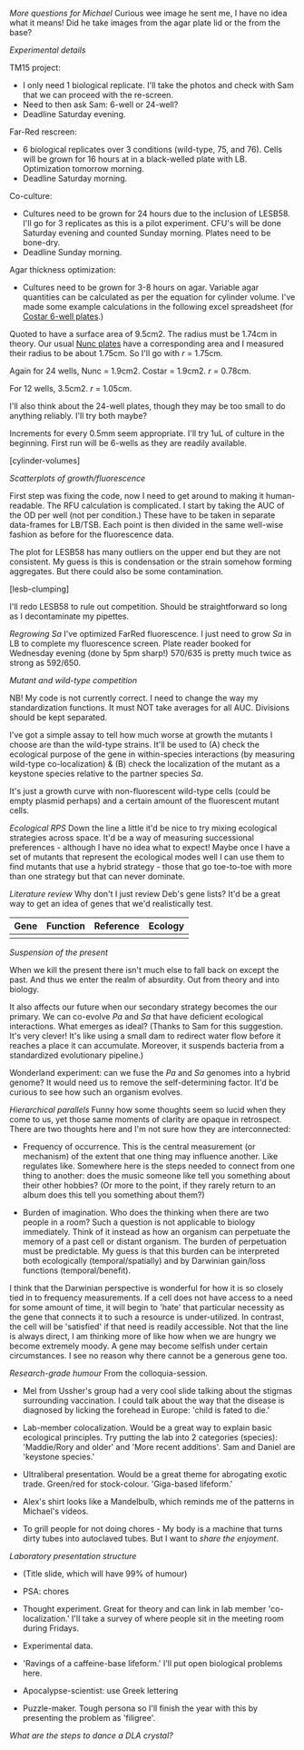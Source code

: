 *More questions for Michael*
Curious wee image he sent me, I have no idea what it means! Did he take images from the agar plate lid or the from the base?

*Experimental details*

TM15 project:
- I only need 1 biological replicate. I'll take the photos and check with Sam that we can proceed with the re-screen.
- Need to then ask Sam: 6-well or 24-well?
- Deadline Saturday evening.

Far-Red rescreen:
- 6 biological replicates over 3 conditions (wild-type, 75, and 76). Cells will be grown for 16 hours at in a black-welled plate with LB. Optimization tomorrow morning.
- Deadline Saturday morning.

Co-culture:
- Cultures need to be grown for 24 hours due to the inclusion of LESB58. I'll go for 3 replicates as this is a pilot experiment. CFU's will be done Saturday evening and counted Sunday morning. Plates need to be bone-dry.
- Deadline Sunday morning.

Agar thickness optimization:
- Cultures need to be grown for 3-8 hours on agar. Variable agar quantities can be calculated as per the equation for cylinder volume. I've made some example calculations in the following excel spreadsheet (for [Costar 6-well plates](https://ecatalog.corning.com/life-sciences/b2c/US/en/Microplates/Assay-Microplates/96-Well-Microplates/Costar%C2%AE-Multiple-Well-Cell-Culture-Plates/p/3516).)

Quoted to have a surface area of 9.5cm2. The radius must be 1.74cm in theory. Our usual [Nunc plates](https://www.thermofisher.com/order/catalog/product/140675) have a corresponding area and I measured their radius to be about 1.75cm. So I'll go with *r* = 1.75cm.

Again for 24 wells, Nunc = 1.9cm2. Costar = 1.9cm2. *r* = 0.78cm.

For 12 wells, 3.5cm2. *r* = 1.05cm.

I'll also think about the 24-well plates, though they may be too small to do anything reliably. I'll try both maybe?

Increments for every 0.5mm seem appropriate. I'll try 1uL of culture in the beginning. First run will be 6-wells as they are readily available.

[cylinder-volumes]

*Scatterplots of growth/fluorescence*

First step was fixing the code, now I need to get around to making it human-readable. The RFU calculation is complicated. I start by taking the AUC of the OD per well (not per condition.) These have to be taken in separate data-frames for LB/TSB. Each point is then divided in the same well-wise fashion as before for the fluorescence data.

The plot for LESB58 has many outliers on the upper end but they are not consistent. My guess is this is condensation or the strain somehow forming aggregates. But there could also be some contamination.

[lesb-clumping]

I'll redo LESB58 to rule out competition. Should be straightforward so long as I decontaminate my pipettes.

*Regrowing Sa*
I've optimized FarRed fluorescence. I just need to grow *Sa* in LB to complete my fluorescence screen. Plate reader booked for Wednesday evening (done by 5pm sharp!) 570/635 is pretty much twice as strong as 592/650.

*Mutant and wild-type competition*

NB! My code is not currently correct. I need to change the way my standardization functions. It must NOT take averages for all AUC. Divisions should be kept separated.

I've got a simple assay to tell how much worse at growth the mutants I choose are than the wild-type strains. It'll be used to (A) check the ecological purpose of the gene in within-species interactions (by measuring wild-type co-localization) & (B) check the localization of the mutant as a keystone species relative to the partner species *Sa*.

It's just a growth curve with non-fluorescent wild-type cells (could be empty plasmid perhaps) and a certain amount of the fluorescent mutant cells.

*Ecological RPS*
Down the line a little it'd be nice to try mixing ecological strategies across space. It'd be a way of measuring successional preferences - although I have no idea what to expect! Maybe once I have a set of mutants that represent the ecological modes well I can use them to find mutants that use a hybrid strategy - those that go toe-to-toe with more than one strategy but that can never dominate.

*Literature review*
Why don't I just review Deb's gene lists? It'd be a great way to get an idea of genes that we'd realistically test.

| Gene | Function | Reference | Ecology |
| ---- | -------- | --------- | ------- |
|      |          |           |         |

*Suspension of the present*

When we kill the present there isn't much else to fall back on except the past. And thus we enter the realm of absurdity. Out from theory and into biology.

It also affects our future when our secondary strategy becomes the our primary. We can co-evolve *Pa* and *Sa* that have deficient ecological interactions. What emerges as ideal? (Thanks to Sam for this suggestion. It's very clever! It's like using a small dam to redirect water flow before it reaches a place it can accumulate. Moreover, it suspends bacteria from a standardized evolutionary pipeline.)

Wonderland experiment: can we fuse the *Pa* and *Sa* genomes into a hybrid genome? It would need us to remove the self-determining factor. It'd be curious to see how such an organism evolves.

*Hierarchical parallels*
Funny how some thoughts seem so lucid when they come to us, yet those same moments of clarity are opaque in retrospect. There are two thoughts here and I'm not sure how they are interconnected:

- Frequency of occurrence. This is the central measurement (or mechanism) of the extent that one thing may influence another. Like regulates like. Somewhere here is the steps needed to connect from one thing to another: does the music someone like tell you something about their other hobbies? (Or more to the point, if they rarely return to an album does this tell you something about them?)

- Burden of imagination. Who does the thinking when there are two people in a room? Such a question is not applicable to biology immediately. Think of it instead as how an organism can perpetuate the memory of a past cell or distant organism. The burden of perpetuation must be predictable. My guess is that this burden can be interpreted both ecologically (temporal/spatially) and by Darwinian gain/loss functions (temporal/benefit).

I think that the Darwinian perspective is wonderful for how it is so closely tied in to frequency measurements. If a cell does not have access to a need for some amount of time, it will begin to 'hate' that particular necessity as the gene that connects it to such a resource is under-utilized. In contrast, the cell will be 'satisfied' if that need is readily accessible. Not that the line is always direct, I am thinking more of like how when we are hungry we become extremely moody. A gene may become selfish under certain circumstances. I see no reason why there cannot be a generous gene too.

*Research-grade humour*
From the colloquia-session.

- Mel from Ussher's group had a very cool slide talking about the stigmas surrounding vaccination. I could talk about the way that the disease is diagnosed by licking the forehead in Europe: 'child is fated to die.'
- Lab-member colocalization. Would be a great way to explain basic ecological principles. Try putting the lab into 2 categories (species): 'Maddie/Rory and older' and 'More recent additions'. Sam and Daniel are 'keystone species.'
- Ultraliberal presentation. Would be a great theme for abrogating exotic trade. Green/red for stock-colour. 'Giga-based lifeform.'
- Alex's shirt looks like a Mandelbulb, which reminds me of the patterns in Michael's videos.

- To grill people for not doing chores - My body is a machine that turns dirty tubes into autoclaved tubes. But I want to *share the enjoyment*.

*Laboratory presentation structure*
- (Title slide, which will have 99% of humour)
- PSA: chores
- Thought experiment. Great for theory and can link in lab member 'co-localization.' I'll take a survey of where people sit in the meeting room during Fridays.
- Experimental data.
- 'Ravings of a caffeine-base lifeform.' I'll put open biological problems here.

- Apocalypse-scientist: use Greek lettering
- Puzzle-maker. Tough persona so I'll finish the year with this by presenting the problem as 'filigree'.

*What are the steps to dance a DLA crystal?*